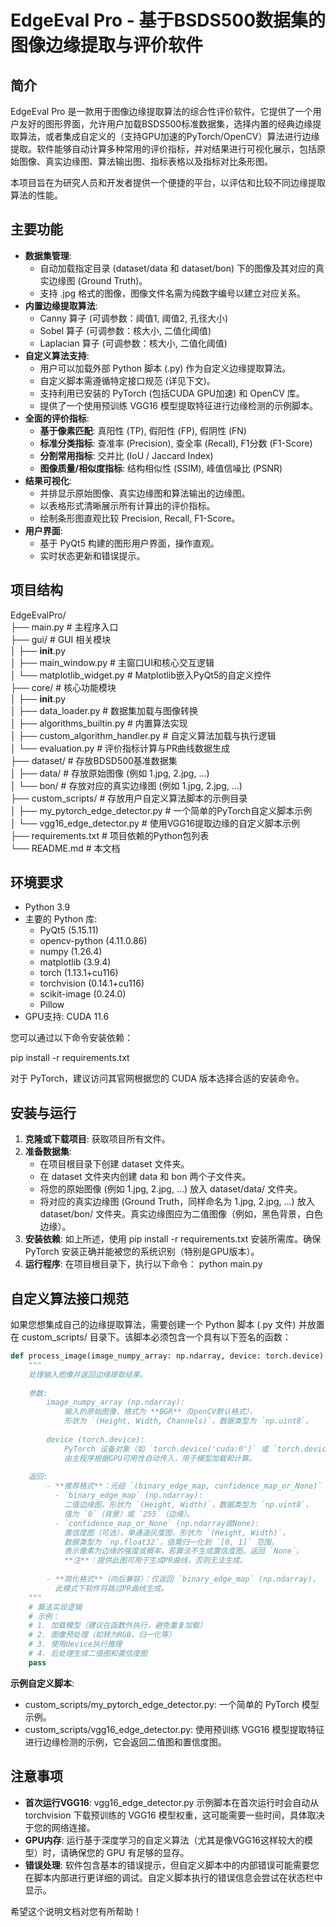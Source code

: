 # **EdgeEval Pro \- 基于BSDS500数据集的图像边缘提取与评价软件**

## **简介**

EdgeEval Pro 是一款用于图像边缘提取算法的综合性评价软件。它提供了一个用户友好的图形界面，允许用户加载BSDS500标准数据集，选择内置的经典边缘提取算法，或者集成自定义的（支持GPU加速的PyTorch/OpenCV）算法进行边缘提取。软件能够自动计算多种常用的评价指标，并对结果进行可视化展示，包括原始图像、真实边缘图、算法输出图、指标表格以及指标对比条形图。

本项目旨在为研究人员和开发者提供一个便捷的平台，以评估和比较不同边缘提取算法的性能。

## **主要功能**

* **数据集管理**:
  * 自动加载指定目录 (dataset/data 和 dataset/bon) 下的图像及其对应的真实边缘图 (Ground Truth)。
  * 支持 .jpg 格式的图像，图像文件名需为纯数字编号以建立对应关系。
* **内置边缘提取算法**:
  * Canny 算子 (可调参数：阈值1, 阈值2, 孔径大小)
  * Sobel 算子 (可调参数：核大小, 二值化阈值)
  * Laplacian 算子 (可调参数：核大小, 二值化阈值)
* **自定义算法支持**:
  * 用户可以加载外部 Python 脚本 (.py) 作为自定义边缘提取算法。
  * 自定义脚本需遵循特定接口规范 (详见下文)。
  * 支持利用已安装的 PyTorch (包括CUDA GPU加速) 和 OpenCV 库。
  * 提供了一个使用预训练 VGG16 模型提取特征进行边缘检测的示例脚本。
* **全面的评价指标**:
  * **基于像素匹配**: 真阳性 (TP), 假阳性 (FP), 假阴性 (FN)
  * **标准分类指标**: 查准率 (Precision), 查全率 (Recall), F1分数 (F1-Score)
  * **分割常用指标**: 交并比 (IoU / Jaccard Index)
  * **图像质量/相似度指标**: 结构相似性 (SSIM), 峰值信噪比 (PSNR)
* **结果可视化**:
  * 并排显示原始图像、真实边缘图和算法输出的边缘图。
  * 以表格形式清晰展示所有计算出的评价指标。
  * 绘制条形图直观比较 Precision, Recall, F1-Score。
* **用户界面**:
  * 基于 PyQt5 构建的图形用户界面，操作直观。
  * 实时状态更新和错误提示。

## **项目结构**

EdgeEvalPro/  
├── main.py                     # 主程序入口  
├── gui/                        # GUI 相关模块  
│   ├── __init__.py  
│   ├── main_window.py          # 主窗口UI和核心交互逻辑  
│   └── matplotlib_widget.py    # Matplotlib嵌入PyQt5的自定义控件  
├── core/                       # 核心功能模块  
│   ├── __init__.py  
│   ├── data_loader.py          # 数据集加载与图像转换  
│   ├── algorithms_builtin.py   # 内置算法实现  
│   ├── custom_algorithm_handler.py # 自定义算法加载与执行逻辑  
│   └── evaluation.py           # 评价指标计算与PR曲线数据生成  
├── dataset/                    # 存放BDSD500基准数据集  
│   ├── data/                   # 存放原始图像 (例如 1.jpg, 2.jpg, ...)  
│   └── bon/                    # 存放对应的真实边缘图 (例如 1.jpg, 2.jpg, ...)  
├── custom_scripts/             # 存放用户自定义算法脚本的示例目录  
│   ├── my_pytorch_edge_detector.py # 一个简单的PyTorch自定义脚本示例  
│   └── vgg16_edge_detector.py      # 使用VGG16提取边缘的自定义脚本示例  
├── requirements.txt            # 项目依赖的Python包列表  
└── README.md                   # 本文档  


## **环境要求**

* Python 3.9
* 主要的 Python 库:
  * PyQt5 (5.15.11)
  * opencv-python (4.11.0.86)
  * numpy (1.26.4)
  * matplotlib (3.9.4)
  * torch (1.13.1+cu116)
  * torchvision (0.14.1+cu116)
  * scikit-image (0.24.0)
  * Pillow
* GPU支持: CUDA 11.6

您可以通过以下命令安装依赖：

pip install \-r requirements.txt

对于 PyTorch，建议访问其官网根据您的 CUDA 版本选择合适的安装命令。

## **安装与运行**

1. **克隆或下载项目**:
   获取项目所有文件。
2. **准备数据集**:
   * 在项目根目录下创建 dataset 文件夹。
   * 在 dataset 文件夹内创建 data 和 bon 两个子文件夹。
   * 将您的原始图像 (例如 1.jpg, 2.jpg, ...) 放入 dataset/data/ 文件夹。
   * 将对应的真实边缘图 (Ground Truth，同样命名为 1.jpg, 2.jpg, ...) 放入 dataset/bon/ 文件夹。真实边缘图应为二值图像（例如，黑色背景，白色边缘）。
3. **安装依赖**:
   如上所述，使用 pip install \-r requirements.txt 安装所需库。确保 PyTorch 安装正确并能被您的系统识别（特别是GPU版本）。
4. **运行程序**:
   在项目根目录下，执行以下命令：
   python main.py

## **自定义算法接口规范**

如果您想集成自己的边缘提取算法，需要创建一个 Python 脚本 (.py 文件) 并放置在 custom\_scripts/ 目录下。该脚本必须包含一个具有以下签名的函数：
```python
def process_image(image_numpy_array: np.ndarray, device: torch.device) -> Union[np.ndarray, Tuple[np.ndarray, Optional[np.ndarray]]]:
    """
    处理输入图像并返回边缘提取结果。
    
    参数:
        image_numpy_array (np.ndarray):  
            输入的原始图像，格式为 **BGR**（OpenCV默认格式），  
            形状为 `(Height, Width, Channels)`，数据类型为 `np.uint8`。
        
        device (torch.device):  
            PyTorch 设备对象（如 `torch.device('cuda:0')` 或 `torch.device('cpu')`），  
            由主程序根据GPU可用性自动传入，用于模型加载和计算。
    
    返回:
        - **推荐格式**：元组 `(binary_edge_map, confidence_map_or_None)`  
          - `binary_edge_map` (np.ndarray):  
            二值边缘图，形状为 `(Height, Width)`，数据类型为 `np.uint8`，  
            值为 `0`（背景）或 `255`（边缘）。  
          - `confidence_map_or_None` (np.ndarray或None):  
            置信度图（可选），单通道灰度图，形状为 `(Height, Width)`，  
            数据类型为 `np.float32`，值需归一化到 `[0, 1]` 范围，  
            表示像素为边缘的强度或概率。若算法不生成置信度图，返回 `None`。  
            **注**：提供此图可用于生成PR曲线，否则无法生成。
        
        - **简化格式**（向后兼容）：仅返回 `binary_edge_map` (np.ndarray)，  
          此模式下软件将跳过PR曲线生成。
    """
    # 算法实现逻辑
    # 示例：
    # 1. 加载模型（建议在函数外执行，避免重复加载）
    # 2. 图像预处理（如转为RGB、归一化等）
    # 3. 使用device执行推理
    # 4. 后处理生成二值图和置信度图
    pass
```
**示例自定义脚本**:

* custom\_scripts/my\_pytorch\_edge\_detector.py: 一个简单的 PyTorch 模型示例。
* custom\_scripts/vgg16\_edge\_detector.py: 使用预训练 VGG16 模型提取特征进行边缘检测的示例，它会返回二值图和置信度图。

## **注意事项**

* **首次运行VGG16**: vgg16\_edge\_detector.py 示例脚本在首次运行时会自动从 torchvision 下载预训练的 VGG16 模型权重，这可能需要一些时间，具体取决于您的网络连接。
* **GPU内存**: 运行基于深度学习的自定义算法（尤其是像VGG16这样较大的模型）时，请确保您的 GPU 有足够的显存。
* **错误处理**: 软件包含基本的错误提示，但自定义脚本中的内部错误可能需要您在脚本内部进行更详细的调试。自定义脚本执行的错误信息会尝试在状态栏中显示。

希望这个说明文档对您有所帮助！
